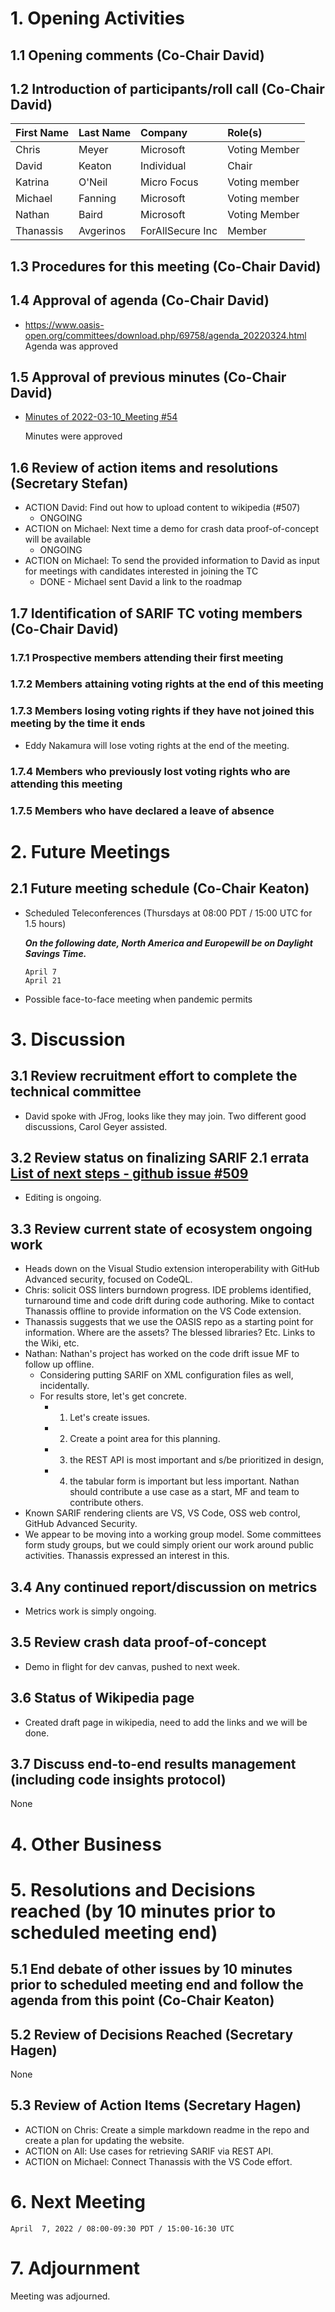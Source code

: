 # 1. Opening Activities

## 1.1 Opening comments (Co-Chair David)

## 1.2 Introduction of participants/roll call (Co-Chair David)

| First Name | Last Name | Company          | Role(s)                 |
|:-----------|:----------|:-----------------|:------------------------|
| Chris      | Meyer     | Microsoft        | Voting Member           |
| David      | Keaton    | Individual       | Chair                   |
| Katrina    | O'Neil    | Micro Focus      | Voting member           |
| Michael    | Fanning   | Microsoft        | Voting member           |
| Nathan     | Baird     | Microsoft        | Voting Member           |
| Thanassis  | Avgerinos | ForAllSecure Inc | Member                  |


## 1.3 Procedures for this meeting (Co-Chair David)

## 1.4 Approval of agenda (Co-Chair David)

* https://www.oasis-open.org/committees/download.php/69758/agenda_20220324.html
  Agenda was approved

## 1.5 Approval of previous minutes (Co-Chair David)

* [Minutes of 2022-03-10_Meeting #54](https://www.oasis-open.org/committees/document.php?document_id=69757&wg_abbrev=sarif)

  Minutes were approved 

## 1.6 Review of action items and resolutions (Secretary Stefan)

* ACTION David: Find out how to upload content to wikipedia (#507)
  * ONGOING
* ACTION on Michael: Next time a demo for crash data proof-of-concept will be available
  + ONGOING
* ACTION on Michael: To send the provided information to David as input for meetings with candidates interested in joining the TC
  * DONE - Michael sent David a link to the roadmap

## 1.7 Identification of SARIF TC voting members (Co-Chair David)

### 1.7.1 Prospective members attending their first meeting

### 1.7.2 Members attaining voting rights at the end of this meeting

### 1.7.3 Members losing voting rights if they have not joined this meeting by the time it ends

* Eddy Nakamura will lose voting rights at the end of the meeting.

### 1.7.4 Members who previously lost voting rights who are attending this meeting

### 1.7.5 Members who have declared a leave of absence

# 2. Future Meetings

## 2.1 Future meeting schedule (Co-Chair Keaton)

- Scheduled Teleconferences (Thursdays at 08:00 PDT / 15:00 UTC for 1.5 hours)

    ***On the following date, North America and Europewill be on Daylight Savings Time.***
    ```
    April 7
    April 21
    ```
- Possible face-to-face meeting when pandemic permits

# 3. Discussion

## 3.1 Review recruitment effort to complete the technical committee

* David spoke with JFrog, looks like they may join. Two different good discussions, Carol Geyer assisted.

## 3.2 Review status on finalizing SARIF 2.1 errata [List of next steps - github issue #509](https://github.com/oasis-tcs/sarif-spec/issues/509)

* Editing is ongoing.

## 3.3 Review current state of ecosystem ongoing work

* Heads down on the Visual Studio extension interoperability with GitHub Advanced security, focused on CodeQL. 
* Chris: solicit OSS linters burndown progress. IDE problems identified, turnaround time and code drift during code authoring. Mike to contact Thanassis offline to provide information on the VS Code extension. 
* Thanassis suggests that we use the OASIS repo as a starting point for information. Where are the assets? The blessed libraries? Etc. Links to the Wiki, etc. 
* Nathan: Nathan's project has worked on the code drift issue MF to follow up offline. 
  * Considering putting SARIF on XML configuration files as well, incidentally. 
  * For results store, let's get concrete. 
    * 1) Let's create issues. 
    * 2) Create a point area for this planning. 
    * 3) the REST API is most important and s/be prioritized in design, 
    * 4) the tabular form is important but less important. Nathan should contribute a use case as a start, MF and team to contribute others. 
* Known SARIF rendering clients are VS, VS Code, OSS web control, GitHub Advanced Security. 
* We appear to be moving into a working group model. Some committees form study groups, but we could simply orient our work around public activities. Thanassis expressed an interest in this. 

## 3.4 Any continued report/discussion on metrics

* Metrics work is simply ongoing.

## 3.5 Review crash data proof-of-concept

* Demo in flight for dev canvas, pushed to next week. 

## 3.6 Status of Wikipedia page

* Created draft page in wikipedia, need to add the links and we will be done.

## 3.7 Discuss end-to-end results management (including code insights protocol)

None

# 4. Other Business

# 5. Resolutions and Decisions reached (by 10 minutes prior to scheduled meeting end)

## 5.1 End debate of other issues by 10 minutes prior to scheduled meeting end and follow the agenda from this point (Co-Chair Keaton)

## 5.2 Review of Decisions Reached (Secretary Hagen)

None

## 5.3 Review of Action Items (Secretary Hagen)

* ACTION on Chris: Create a simple markdown readme in the repo and create a plan for updating the website. 
* ACTION on All: Use cases for retrieving SARIF via REST API. 
* ACTION on Michael: Connect Thanassis with the VS Code effort. 


# 6. Next Meeting
  ```
  April  7, 2022 / 08:00-09:30 PDT / 15:00-16:30 UTC
  ```

# 7. Adjournment

Meeting was adjourned.
